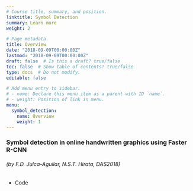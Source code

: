 ```yaml
---
# Course title, summary, and position.
linktitle: Symbol Detection
summary: Learn more
weight: 2

# Page metadata.
title: Overview
date: "2018-09-09T00:00:00Z"
lastmod: "2018-09-09T00:00:00Z"
draft: false  # Is this a draft? true/false
toc: false  # Show table of contents? true/false
type: docs  # Do not modify.
editable: false

# Add menu entry to sidebar.
# - name: Declare this menu item as a parent with ID `name`.
# - weight: Position of link in menu.
menu:
  symbol_detection:
    name: Overview
    weight: 1
---
```


### Symbol detection in online handwritten graphics using Faster R-CNN

###### _(by F.D. Julca-Aguilar, N.S.T. Hirata, DAS2018)_

 * Code
